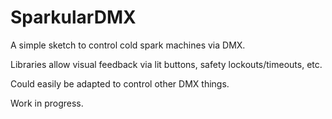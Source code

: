 # SparkularDMX

A simple sketch to control cold spark machines via DMX.

Libraries allow visual feedback via lit buttons, safety lockouts/timeouts, etc.

Could easily be adapted to control other DMX things.

Work in progress. 
